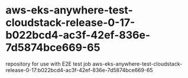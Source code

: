 # aws-eks-anywhere-test-cloudstack-release-0-17-b022bcd4-ac3f-42ef-836e-7d5874bce669-65
repository for use with E2E test job aws-eks-anywhere-test-cloudstack-release-0-17:b022bcd4-ac3f-42ef-836e-7d5874bce669-65
